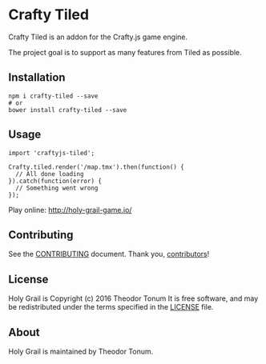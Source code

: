 # Crafty Tiled

Crafty Tiled is an addon for the Crafty.js game engine.

The project goal is to support as many features from Tiled as possible.

## Installation

```
npm i crafty-tiled --save
# or
bower install crafty-tiled --save
```

## Usage

```
import 'craftyjs-tiled';

Crafty.tiled.render('/map.tmx').then(function() {
  // All done loading
}).catch(function(error) {
  // Something went wrong
});
```

Play online: http://holy-grail-game.io/

## Contributing

See the [CONTRIBUTING] document.
Thank you, [contributors]!

  [CONTRIBUTING]: CONTRIBUTING.md
  [contributors]: https://github.com/geppetto-apps/holy-grail/graphs/contributors

## License

Holy Grail is Copyright (c) 2016 Theodor Tonum
It is free software, and may be redistributed
under the terms specified in the [LICENSE] file.

  [LICENSE]: /LICENSE

## About

Holy Grail is maintained by Theodor Tonum.
